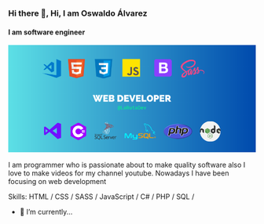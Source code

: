 ### Hi there 👋, Hi, I am Oswaldo Álvarez
#### I am software engineer
![I am software engineer](https://raw.githubusercontent.com/OswaldoAJ/OswaldoAJ/main/banner%20github.png)

I am programmer who is passionate about to make quality software also I love to make videos for my channel youtube.
Nowadays I have been focusing on web development

Skills: HTML / CSS / SASS / JavaScript / C# / PHP / SQL / 

- 🔭 I’m currently...





<!--
**OswaldoAJ/OswaldoAJ** is a ✨ _special_ ✨ repository because its `README.md` (this file) appears on your GitHub profile.

Here are some ideas to get you started:

- 🔭 I’m currently working on ...
- 🌱 I’m currently learning ...
- 👯 I’m looking to collaborate on ...
- 🤔 I’m looking for help with ...
- 💬 Ask me about ...
- 📫 How to reach me: ...
- 😄 Pronouns: ...
- ⚡ Fun fact: ...
-->
